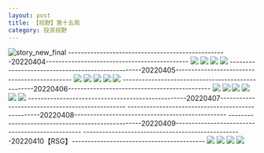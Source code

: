 ```yaml
---
layout: post
title: 【视野】第十五周
category: 投资视野
---
```

![story_new_final](http://rdr022gcy.hd-bkt.clouddn.com/img/story_new_final_0322.png)
--------------------------------------------------20220404---------------------------------------------
![](http://rdr022gcy.hd-bkt.clouddn.com/img/factors-220404-1.png)
![](http://rdr022gcy.hd-bkt.clouddn.com/img/factors-220404-2.png)
![](http://rdr022gcy.hd-bkt.clouddn.com/img/factors-220404-3.png)
![](http://rdr022gcy.hd-bkt.clouddn.com/img/factors-220404-4.png)
--------------------------------------------------20220405---------------------------------------------
![](http://rdr022gcy.hd-bkt.clouddn.com/img/factors-220405-1.png)
![](http://rdr022gcy.hd-bkt.clouddn.com/img/factors-220405-2.png)
![](http://rdr022gcy.hd-bkt.clouddn.com/img/factors-220405-3.png)
![](http://rdr022gcy.hd-bkt.clouddn.com/img/factors-220405-4.png)
![](http://rdr022gcy.hd-bkt.clouddn.com/img/factors-220405-5.png)
--------------------------------------------------20220406---------------------------------------------
![](http://rdr022gcy.hd-bkt.clouddn.com/img/factors-220406-1.png)
![](http://rdr022gcy.hd-bkt.clouddn.com/img/factors-220406-2.png)
![](http://rdr022gcy.hd-bkt.clouddn.com/img/factors-220406-3.png)
![](http://rdr022gcy.hd-bkt.clouddn.com/img/factors-220406-4.png)
![](http://rdr022gcy.hd-bkt.clouddn.com/img/factors-220406-5.png)
![](http://rdr022gcy.hd-bkt.clouddn.com/img/factors-220406-6.png)
--------------------------------------------------20220407------------------------------------------------
--------------------------------------------------20220408------------------------------------------------
--------------------------------------------------20220409------------------------------------------------
--------------------------------------------------20220410【RSG】------------------------------------------
![](http://rdr022gcy.hd-bkt.clouddn.com/img/factors-220410-1.png)
![](http://rdr022gcy.hd-bkt.clouddn.com/img/factors-220410-2.png)
![](http://rdr022gcy.hd-bkt.clouddn.com/img/factors-220410-3.png)
![](http://rdr022gcy.hd-bkt.clouddn.com/img/factors-220410-4.png)

  




